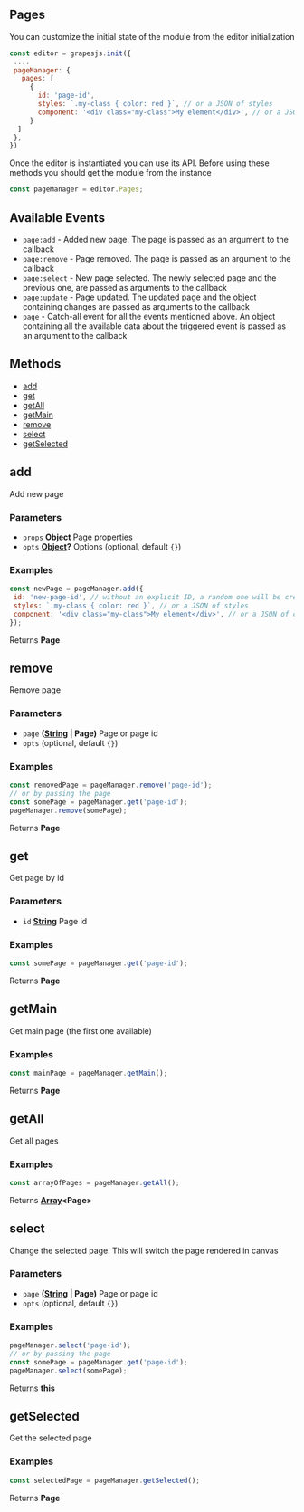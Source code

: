 <!-- Generated by documentation.js. Update this documentation by updating the source code. -->

## Pages

You can customize the initial state of the module from the editor initialization

```js
const editor = grapesjs.init({
 ....
 pageManager: {
   pages: [
     {
       id: 'page-id',
       styles: `.my-class { color: red }`, // or a JSON of styles
       component: '<div class="my-class">My element</div>', // or a JSON of components
     }
  ]
 },
})
```

Once the editor is instantiated you can use its API. Before using these methods you should get the module from the instance

```js
const pageManager = editor.Pages;
```

## Available Events

-   `page:add` - Added new page. The page is passed as an argument to the callback
-   `page:remove` - Page removed. The page is passed as an argument to the callback
-   `page:select` - New page selected. The newly selected page and the previous one, are passed as arguments to the callback
-   `page:update` - Page updated. The updated page and the object containing changes are passed as arguments to the callback
-   `page` - Catch-all event for all the events mentioned above. An object containing all the available data about the triggered event is passed as an argument to the callback

## Methods

-   [add][1]
-   [get][2]
-   [getAll][3]
-   [getMain][4]
-   [remove][5]
-   [select][6]
-   [getSelected][7]

## add

Add new page

### Parameters

-   `props` **[Object][8]** Page properties
-   `opts` **[Object][8]?** Options (optional, default `{}`)

### Examples

```javascript
const newPage = pageManager.add({
 id: 'new-page-id', // without an explicit ID, a random one will be created
 styles: `.my-class { color: red }`, // or a JSON of styles
 component: '<div class="my-class">My element</div>', // or a JSON of components
});
```

Returns **Page** 

## remove

Remove page

### Parameters

-   `page` **([String][9] | Page)** Page or page id
-   `opts`   (optional, default `{}`)

### Examples

```javascript
const removedPage = pageManager.remove('page-id');
// or by passing the page
const somePage = pageManager.get('page-id');
pageManager.remove(somePage);
```

Returns **Page** 

## get

Get page by id

### Parameters

-   `id` **[String][9]** Page id

### Examples

```javascript
const somePage = pageManager.get('page-id');
```

Returns **Page** 

## getMain

Get main page (the first one available)

### Examples

```javascript
const mainPage = pageManager.getMain();
```

Returns **Page** 

## getAll

Get all pages

### Examples

```javascript
const arrayOfPages = pageManager.getAll();
```

Returns **[Array][10]&lt;Page>** 

## select

Change the selected page. This will switch the page rendered in canvas

### Parameters

-   `page` **([String][9] | Page)** Page or page id
-   `opts`   (optional, default `{}`)

### Examples

```javascript
pageManager.select('page-id');
// or by passing the page
const somePage = pageManager.get('page-id');
pageManager.select(somePage);
```

Returns **this** 

## getSelected

Get the selected page

### Examples

```javascript
const selectedPage = pageManager.getSelected();
```

Returns **Page** 

[1]: #add

[2]: #get

[3]: #getall

[4]: #getmain

[5]: #remove

[6]: #select

[7]: #getselected

[8]: https://developer.mozilla.org/docs/Web/JavaScript/Reference/Global_Objects/Object

[9]: https://developer.mozilla.org/docs/Web/JavaScript/Reference/Global_Objects/String

[10]: https://developer.mozilla.org/docs/Web/JavaScript/Reference/Global_Objects/Array
